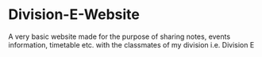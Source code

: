 # Division-E-Website
 A very basic website made for the purpose of sharing notes, events information, timetable etc. with the classmates of my division i.e. Division E

